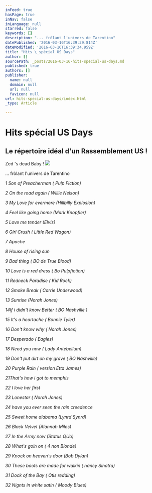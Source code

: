 ```yaml
---
inFeed: true
hasPage: true
inNav: false
inLanguage: null
starred: false
keywords: []
description: "... frôlant l'univers de Tarentino"
datePublished: '2016-03-16T16:39:39.814Z'
dateModified: '2016-03-16T16:39:34.959Z'
title: "Hits \_spécial US Days"
author: []
sourcePath: _posts/2016-03-16-hits-special-us-days.md
published: true
authors: []
publisher:
  name: null
  domain: null
  url: null
  favicon: null
url: hits-special-us-days/index.html
_type: Article

---
```

# Hits  spécial US Days

## Le répertoire idéal d'un Rassemblement US !

Zed 's dead Baby !
![](https://s3-us-west-2.amazonaws.com/the-grid-img/p/c34e23b350ea1cf05d699a2863fbbb8120d9b752.jpg)

... frôlant l'univers de Tarentino

_1 Son of Preacherman ( Pulp Fiction)_

_2 On the road again ( Willie Nelson)_

_3 My Love for evermore (Hillbilly Explosion)_

_4 Feel like going home (Mark Knopfler)_

_5 Love me tender (Elvis)_

_6 Girl Crush ( Little Red Wagon)_

_7 Apache_

_8 House of rising sun_

_9 Bad thing ( BO de True Blood)_

_10 Love is a red dress ( Bo Pulpfiction)_

_11 Redneck Paradise ( Kid Rock)_

_12 Smoke Break ( Carrie Underwood)_

_13 Sunrise (Norah Jones)_

_14If i didn't know Better ( BO Nashville )_

_15 It's a heartache ( Bonnie Tyler)_

_16 Don't know why ( Norah Jones)_

_17 Desperado ( Eagles)_

_18 Need you now ( Lady Antebellum)_

_19 Don't put dirt on my grave ( BO Nashville)_

_20 Purple Rain ( version Etta James)_

_21That's how i got to memphis_

_22 I love her first_

_23 Lonestar ( Norah Jones)_

_24 have you ever seen the rain creedence_

_25 Sweet home alabama (Lynrd Synrd)_

_26 Black Velvet (Alannah Miles)_

_27 In the Army now (Status QUo)_

_28 What's goin on ( 4 non Blonde)_

_29 Knock on heaven's door (Bob Dylan)_

_30 These boots are made for walkin ( nancy Sinatra)_

_31 Dock of the Bay ( Otis redding)_

_32 Nignts in white satin ( Moody Blues)_